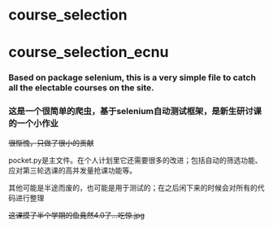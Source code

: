 # course_selection
# course_selection_ecnu
### Based on package selenium, this is a very simple file to catch all the electable courses on the site.
### 这是一个很简单的爬虫，基于selenium自动测试框架，是新生研讨课的一个小作业
<del>很惭愧，只做了很小的贡献</del>
<p>pocket.py是主文件。在个人计划里它还需要很多的改进；包括自动的筛选功能、应对第三轮选课的高并发量抢课功能等。</p>
<p>其他可能是半途而废的，也可能是用于测试的；在之后闲下来的时候会对所有的代码进行整理</p>
<p><del>这课摸了半个学期的鱼竟然4.0了...吃惊.jpg</del></p>
